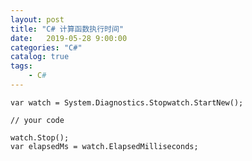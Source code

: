 ```yaml
---                                  
layout: post                                  
title: "C# 计算函数执行时间"                                  
date:   2019-05-28 9:00:00                                   
categories: "C#"                                  
catalog: true                                  
tags:                                   
    - C#                                  
---                        
```

    

    var watch = System.Diagnostics.Stopwatch.StartNew();

    // your code

    watch.Stop();
    var elapsedMs = watch.ElapsedMilliseconds;